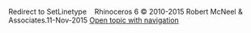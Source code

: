 ---
---

Redirect to SetLinetype&#160;
&#160;
Rhinoceros 6 © 2010-2015 Robert McNeel &amp; Associates.11-Nov-2015
 [Open topic with navigation](setlinetype.html) 

